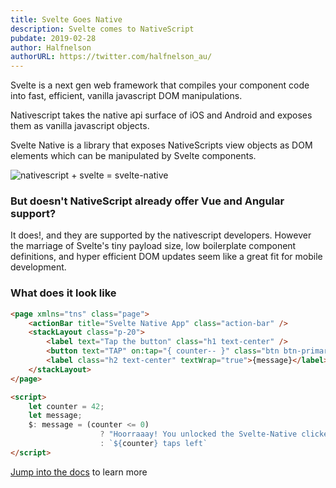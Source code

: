 ```yaml
---
title: Svelte Goes Native
description: Svelte comes to NativeScript
pubdate: 2019-02-28
author: Halfnelson
authorURL: https://twitter.com/halfnelson_au/
---
```


Svelte is a next gen web framework that compiles your component code into fast, efficient, vanilla javascript DOM manipulations. 

Nativescript takes the native api surface of iOS and Android and exposes them as vanilla javascript objects.

Svelte Native is a library that exposes NativeScripts view objects as DOM elements which can be manipulated by Svelte components.

![nativescript + svelte = svelte-native](/logos_combined.svg)



### But doesn't NativeScript already offer Vue and Angular support?

It does!, and they are supported by the nativescript developers. However the marriage of Svelte's tiny payload size, low boilerplate component definitions, and hyper efficient DOM updates seem like a great fit for mobile development.



### What does it look like

```html
<page xmlns="tns" class="page">
    <actionBar title="Svelte Native App" class="action-bar" />
    <stackLayout class="p-20">
        <label text="Tap the button" class="h1 text-center" />
        <button text="TAP" on:tap="{ counter-- }" class="btn btn-primary btn-active" />
        <label class="h2 text-center" textWrap="true">{message}</label>
    </stackLayout>
</page>

<script>
    let counter = 42;
    let message;
    $: message = (counter <= 0)
                    ? "Hoorraaay! You unlocked the Svelte-Native clicker achievement!"
                    : `${counter} taps left`
</script>
```

[Jump into the docs](/docs) to learn more

